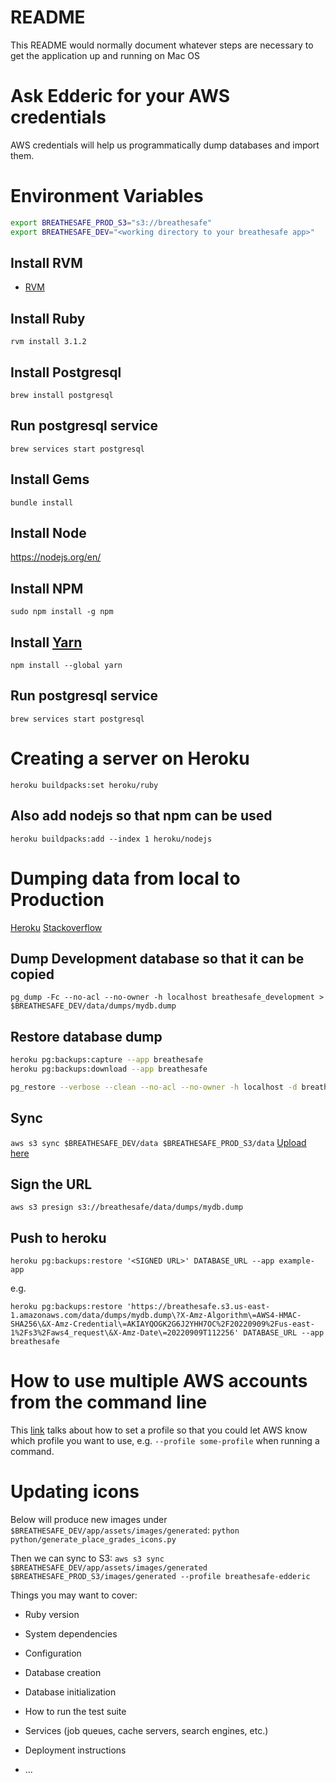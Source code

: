 # README

This README would normally document whatever steps are necessary to get the
application up and running on Mac OS

# Ask Edderic for your AWS credentials
AWS credentials will help us programmatically dump databases and import them.

# Environment Variables
```zsh
export BREATHESAFE_PROD_S3="s3://breathesafe"
export BREATHESAFE_DEV="<working directory to your breathesafe app>"
```

## Install RVM
- [RVM](https://rvm.io/)

## Install Ruby
`rvm install 3.1.2`

## Install Postgresql
`brew install postgresql`

## Run postgresql service
`brew services start postgresql`

## Install Gems
`bundle install`

## Install Node
https://nodejs.org/en/

## Install NPM
`sudo npm install -g npm`

## Install [Yarn](https://engineering.fb.com/2016/10/11/web/yarn-a-new-package-manager-for-javascript/)
`npm install --global yarn`


## Run postgresql service
`brew services start postgresql`

# Creating a server on Heroku
```
heroku buildpacks:set heroku/ruby
```

## Also add nodejs so that npm can be used
`heroku buildpacks:add --index 1 heroku/nodejs`

# Dumping data from local to Production
[Heroku](https://devcenter.heroku.com/articles/heroku-postgres-import-export)
[Stackoverflow](https://stackoverflow.com/questions/59670645/heroku-importing-from-s3-failing/65797543#65797543)

## Dump Development database so that it can be copied
`pg_dump -Fc --no-acl --no-owner -h localhost breathesafe_development > $BREATHESAFE_DEV/data/dumps/mydb.dump`

## Restore database dump
```bash
heroku pg:backups:capture --app breathesafe
heroku pg:backups:download --app breathesafe

pg_restore --verbose --clean --no-acl --no-owner -h localhost -d breathesafe_development latest.dump
```

## Sync
`aws s3 sync $BREATHESAFE_DEV/data $BREATHESAFE_PROD_S3/data`
[Upload here](https://s3.console.aws.amazon.com/s3/buckets/breathesafe?prefix=database/&region=us-east-2)

## Sign the URL
`aws s3 presign s3://breathesafe/data/dumps/mydb.dump`

## Push to heroku
`heroku pg:backups:restore '<SIGNED URL>' DATABASE_URL --app example-app`

e.g.

`heroku pg:backups:restore 'https://breathesafe.s3.us-east-1.amazonaws.com/data/dumps/mydb.dump\?X-Amz-Algorithm\=AWS4-HMAC-SHA256\&X-Amz-Credential\=AKIAYQOGK2G6J2YHH7OC%2F20220909%2Fus-east-1%2Fs3%2Faws4_request\&X-Amz-Date\=20220909T112256' DATABASE_URL --app breathesafe`

# How to use multiple AWS accounts from the command line

This [link](https://stackoverflow.com/questions/593334/how-to-use-multiple-aws-accounts-from-the-command-line#:~:text=You%20can%20work%20with%20two,region%2C%20so%20have%20them%20ready.&text=You%20can%20then%20switch%20between,the%20profile%20on%20the%20command.) talks about how to set a profile so that you could let AWS know which profile you want to use, e.g. `--profile some-profile` when running a command.


# Updating icons

Below will produce new images under `$BREATHESAFE_DEV/app/assets/images/generated`:
`python python/generate_place_grades_icons.py`

Then we can sync to S3:
`aws s3 sync $BREATHESAFE_DEV/app/assets/images/generated $BREATHESAFE_PROD_S3/images/generated --profile breathesafe-edderic`

Things you may want to cover:

* Ruby version

* System dependencies

* Configuration

* Database creation

* Database initialization

* How to run the test suite

* Services (job queues, cache servers, search engines, etc.)

* Deployment instructions

* ...
